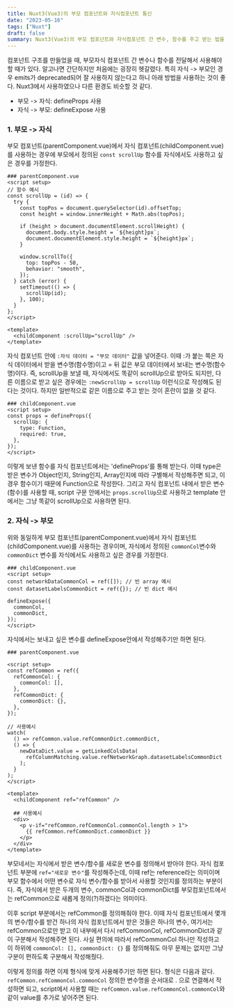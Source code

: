 ```yaml
---
title: Nuxt3(Vue3)의 부모 컴포넌트와 자식컴포넌트 통신
date: "2023-05-16"
tags: ["Nuxt"]
draft: false
summary: Nuxt3(Vue3)의 부모 컴포넌트와 자식컴포넌트 간 변수, 함수를 주고 받는 법을 알아봅니다.
---
```


컴포넌트 구조를 만들었을 때, 부모자식 컴포넌트 간 변수나 함수를 전달해서 사용해야 할 때가 있다. 알고나면 간단하지만 처음에는 굉장히 헷갈렸다. 특히 자식 -> 부모인 경우 emits가 deprecated되어 잘 사용하지 않는다고 하니 아래 방법을 사용하는 것이 좋다. Nuxt3에서 사용하였으나 다른 환경도 비슷할 것 같다.

- 부모 -> 자식: defineProps 사용
- 자식 -> 부모: defineExpose 사용

### 1. 부모 -> 자식

부모 컴포넌트(parentComponent.vue)에서 자식 컴포넌트(childComponent.vue)를 사용하는 경우에 부모에서 정의된 `const scrollUp` 함수를 자식에서도 사용하고 싶은 경우를 가정한다.

```vue
### parentComponent.vue
<script setup>
// 함수 예시
const scrollUp = (id) => {
  try {
    const topPos = document.querySelector(id).offsetTop;
    const height = window.innerHeight + Math.abs(topPos);

    if (height > document.documentElement.scrollHeight) {
      document.body.style.height = `${height}px`;
      document.documentElement.style.height = `${height}px`;
    }

    window.scrollTo({
      top: topPos - 50,
      behavior: "smooth",
    });
  } catch (error) {
    setTimeout(() => {
      scrollUp(id);
    }, 100);
  }
};
</script>

<template>
  <childComponent :scrollUp="scrollUp" />
</template>
```

자식 컴포넌트 안에 `:자식 데이터 = "부모 데이터"` 값을 넣어준다. 이때 :가 붙는 쪽은 자식 데이터에서 받을 변수명(함수명)이고 = 뒤 값은 부모 데이터에서 보내는 변수명(함수명)이다. 즉, scrollUp을 보낼 때, 자식에서도 똑같이 scrollUp으로 받아도 되지만, 다른 이름으로 받고 싶은 경우에는 `:newScrollUp = scrollUp` 이런식으로 작성해도 된다는 것이다. 하지만 일반적으로 같은 이름으로 주고 받는 것이 혼란이 없을 것 같다.

```vue
### childComponent.vue
<script setup>
const props = defineProps({
  scrollUp: {
    type: Function,
    required: true,
  },
});
</script>
```

이렇게 보낸 함수를 자식 컴포넌트에서는 'defineProps'를 통해 받는다. 이때 type은 받은 변수가 Object인지, String인지, Array인지에 따라 구별해서 작성해주면 되고, 이 경우 함수이기 때문에 Function으로 작성한다. 그리고 자식 컴포넌트 내에서 받은 변수(함수)를 사용할 때, script 구문 안에서는 `props.scrollUp`으로 사용하고 template 안에서는 그냥 똑같이 scrollUp으로 사용하면 된다.

### 2. 자식 -> 부모

위와 동일하게 부모 컴포넌트(parentComponent.vue)에서 자식 컴포넌트(childComponent.vue)를 사용하는 경우이며, 자식에서 정의된 `commonCol`변수와 `commonDict` 변수를 자식에서도 사용하고 싶은 경우를 가정한다.

```vue
### childComponent.vue
<script setup>
const networkDataCommonCol = ref([]); // 빈 array 예시
const datasetLabelsCommonDict = ref({}); // 빈 dict 예시

defineExpose({
  commonCol,
  commonDict,
});
</script>
```

자식에서는 보내고 싶은 변수를 defineExpose안에서 작성해주기만 하면 된다.

```vue
### parentComponent.vue

<script setup>
const refCommon = ref({
  refCommonCol: {
    commonCol: [],
  },
  refCommonDict: {
    commonDict: {},
  },
});

// 사용예시
watch(
  () => refCommon.value.refCommonDict.commonDict,
  () => {
    newDataDict.value = getLinkedColsData(
      refColumnMatching.value.refNetworkGraph.datasetLabelsCommonDict
    );
  }
);
</script>

<template>
  <childComponent ref="refCommon" />

  ## 사용예시
  <div>
    <p v-if="refCommon.refCommonCol.commonCol.length > 1">
      {{ refCommon.refCommonDict.commonDict }}
    </p>
  </div>
</template>
```

부모네서는 자식에서 받은 변수/함수를 새로운 변수를 정의해서 받아야 한다. 자식 컴포넌트 부분에 `ref="새로운 변수"`를 작성해주는데, 이때 ref는 reference라는 의미이며 부모 함수에서 어떤 변수로 자식 변수/함수를 받아서 사용할 것인지를 정의하는 부분이다. 즉, 자식에서 받은 두개의 변수, commonCol과 commonDict를 부모컴포넌트에서는 refCommon으로 새롭게 정의(?)하겠다는 의미이다.

이후 script 부분에서는 refCommon를 정의해줘야 한다. 이때 자식 컴포넌트에서 몇개의 변수/함수를 받건 하나의 자식 컴포넌트에서 받은 것들은 하나의 변수, 여기서는 refCommon으로만 받고 이 내부에서 다시 refCommonCol, refCommonDict과 같이 구분해서 작성해주면 된다. 사실 편의에 따라서 refCommonCol 하나만 작성하고 이 하위에 `commonCol: [], commonDict: {}` 를 정의해줘도 아무 문제는 없지만 그냥 구분이 편하도록 구분해서 작성해줬다.

이렇게 정의를 하면 이제 형식에 맞게 사용해주기만 하면 된다. 형식은 다음과 같다. `refCommon.refCommonCol.commonCol` 정의한 변수명을 순서대로 . 으로 연결해서 작성하면 되고, script에서 사용할 때는 `refCommon.value.refCommonCol.commonCol`와 같이 value를 추가로 넣어주면 된다.
